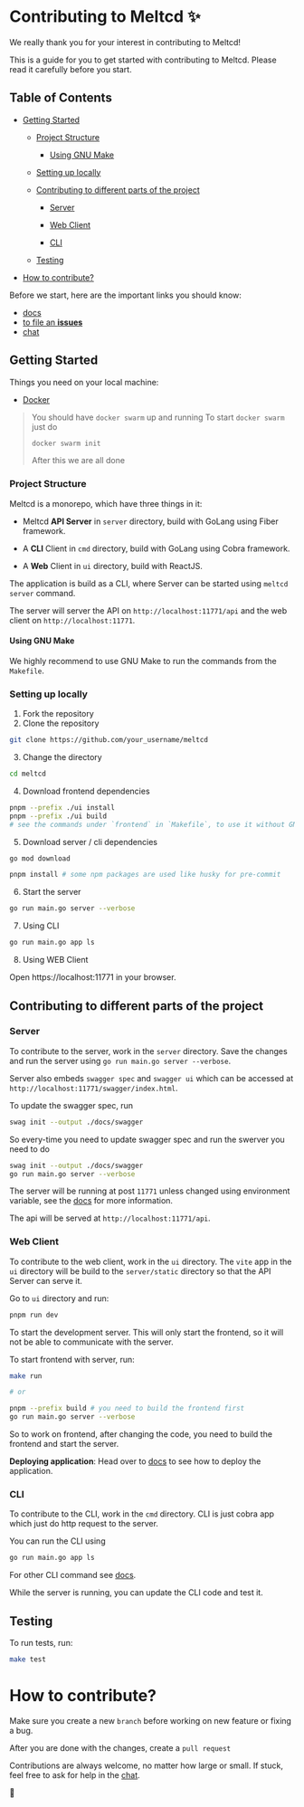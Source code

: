 # Contributing to Meltcd ✨

We really thank you for your interest in contributing to Meltcd!

This is a guide for you to get started with contributing to Meltcd. Please read it carefully before you start.

## Table of Contents

- [Getting Started](#getting-started)

  - [Project Structure](#project-structure)

    - [Using GNU Make](#using-gnu-make)

  - [Setting up locally](#setting-up-locally)

  - [Contributing to different parts of the project](#contributing-to-different-parts-of-the-project)

    - [Server](#server)

    - [Web Client](#web-client)

    - [CLI](#cli)

  - [Testing](#testing)

- [How to contribute?](#how-to-contribute)

Before we start, here are the important links you should know:

- [docs](https://cd.kunalsin9h.tech/docs)
- [to file an **issues**](https://github.com/kunalsin9h/meltcd/issues)
- [chat](https://discord.gg/Y2C6mEhhf3)

## Getting Started

Things you need on your local machine:

- [Docker](https://docs.docker.com/get-docker/)

> You should have `docker swarm` up and running
> To start `docker swarm` just do
>
> ```bash
> docker swarm init
> ```
>
> After this we are all done

### Project Structure

Meltcd is a monorepo, which have three things in it:

- Meltcd **API Server** in `server` directory, build with GoLang using Fiber framework.

- A **CLI** Client in `cmd` directory, build with GoLang using Cobra framework.

- A **Web** Client in `ui` directory, build with ReactJS.

The application is build as a CLI, where Server can be started using `meltcd server` command.

The server will server the API on `http://localhost:11771/api` and the web client on `http://localhost:11771`.

#### Using GNU Make

We highly recommend to use GNU Make to run the commands from the `Makefile`.

### Setting up locally

1. Fork the repository
2. Clone the repository

```bash
git clone https://github.com/your_username/meltcd
```

3. Change the directory

```bash
cd meltcd
```

4. Download frontend dependencies

```bash
pnpm --prefix ./ui install
pnpm --prefix ./ui build
# see the commands under `frontend` in `Makefile`, to use it without GNU Make
```

5. Download server / cli dependencies

```bash
go mod download

pnpm install # some npm packages are used like husky for pre-commit
```

6. Start the server

```bash
go run main.go server --verbose
```

7. Using CLI

```bash
go run main.go app ls
```

8. Using WEB Client

Open https://localhost:11771 in your browser.

## Contributing to different parts of the project

### Server

To contribute to the server, work in the `server` directory. Save the changes and run the server using `go run main.go server --verbose`.

Server also embeds `swagger spec` and `swagger ui` which can be accessed at `http://localhost:11771/swagger/index.html`.

To update the swagger spec, run

```bash
swag init --output ./docs/swagger
```

So every-time you need to update swagger spec and run the swerver you need to do

```bash
swag init --output ./docs/swagger
go run main.go server --verbose
```

The server will be running at post `11771` unless changed using environment variable, see the [docs](https://cd.kunalsin9h.tech/docs) for more information.

The api will be served at `http://localhost:11771/api`.

### Web Client

To contribute to the web client, work in the `ui` directory. The `vite` app in the `ui` directory will be build to the `server/static` directory so that the API Server can serve it.

Go to `ui` directory and run:

```bash
pnpm run dev
```

To start the development server. This will only start the frontend, so it will not be able to communicate with the server.

To start frontend with server, run:

```bash
make run

# or

pnpm --prefix build # you need to build the frontend first
go run main.go server --verbose
```

So to work on frontend, after changing the code, you need to build the frontend and start the server.

**Deploying application**: Head over to [docs](https://cd.kunalsin9h.tech/docs/) to see how to deploy the application.

### CLI

To contribute to the CLI, work in the `cmd` directory. CLI is just cobra app which just do http request to the server.

You can run the CLI using

```bash
go run main.go app ls
```

For other CLI command see [docs](https://cd.kunalsin9h.tech/docs/).

While the server is running, you can update the CLI code and test it.

## Testing

To run tests, run:

```bash
make test
```

# How to contribute?

Make sure you create a new `branch` before working on new feature or fixing a bug.

After you are done with the changes, create a `pull request`

Contributions are always welcome, no matter how large or small. If stuck, feel free to ask for help in the [chat](https://discord.gg/Y2C6mEhhf3).

🚀
